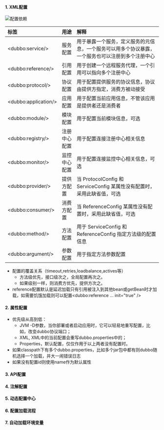 #### 1. XML配置
![配置依赖](http://dubbo.apache.org/docs/zh-cn/user/sources/images/dubbo-config.jpg)

|标签	|用途	|解释|
| :--- |:---|:---|
|\<dubbo:service/>	|服务配置	|用于暴露一个服务，定义服务的元信息，一个服务可以用多个协议暴露，一个服务也可以注册到多个注册中心|
|\<dubbo:reference/> |引用配置	|用于创建一个远程服务代理，一个引用可以指向多个注册中心|
|\<dubbo:protocol/>	|协议配置	|用于配置提供服务的协议信息，协议由提供方指定，消费方被动接受|
|\<dubbo:application/>	|应用配置	|用于配置当前应用信息，不管该应用是提供者还是消费者|
|\<dubbo:module/>	|模块配置	|用于配置当前模块信息，可选|
|\<dubbo:registry/>	|注册中心配置	|用于配置连接注册中心相关信息|
|\<dubbo:monitor/>	|监控中心配置	 |用于配置连接监控中心相关信息，可选|
|\<dubbo:provider/>	|提供方配置	|当 ProtocolConfig 和 ServiceConfig 某属性没有配置时，采用此缺省值，可选|
|\<dubbo:consumer/>	|消费方配置	|当 ReferenceConfig 某属性没有配置时，采用此缺省值，可选|
|\<dubbo:method/>	|方法配置	|用于 ServiceConfig 和 ReferenceConfig 指定方法级的配置信息|
|\<dubbo:argument/>	|参数配置	|用于指定方法参数配置
- 配置的覆盖关系（timeout,retries,loadbalance,actives等）
    - 方法级优先，接口级次之，全局配置再次之。
    - 如果级别一样，则消费方优先，提供方次之。
- reference配置默认是延迟加载只有引用被注入到其他bean或getBean时才加载，如需要饥饿加载则可以配置\<dubbo:reference ... init="true" /> ︎
#### 2. 属性配置
- 优先级从高到低：
    - JVM -D参数，当你部署或者启动应用时，它可以轻易地重写配置，比如，改变dubbo协议端口；
    - XML, XML中的当前配置会重写dubbo.properties中的；
    - Properties，默认配置，仅仅作用于以上两者没有配置时。
- 如果classpath下有多个dubbo.properties，比如多个jar包中都有则dubbo随机选择一个加载，并大一闹错误日志
- 如果没有配置id则使用name作为默认属性
#### 3. API配置
#### 4. 注解配置
#### 5. 动态配置中心
#### 6. 配置加载流程
#### 7. 自动加载环境变量